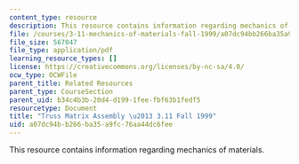```yaml
---
content_type: resource
description: This resource contains information regarding mechanics of materials.
file: /courses/3-11-mechanics-of-materials-fall-1999/a07dc94bb266ba35a9fc76aa44dc6fee_MIT3_11F99_212.pdf
file_size: 567047
file_type: application/pdf
learning_resource_types: []
license: https://creativecommons.org/licenses/by-nc-sa/4.0/
ocw_type: OCWFile
parent_title: Related Resources
parent_type: CourseSection
parent_uid: b34c4b3b-20d4-d199-1fee-fbf63b1fedf5
resourcetype: Document
title: "Truss Matrix Assembly \u2013 3.11 Fall 1999"
uid: a07dc94b-b266-ba35-a9fc-76aa44dc6fee
---
```

This resource contains information regarding mechanics of materials.